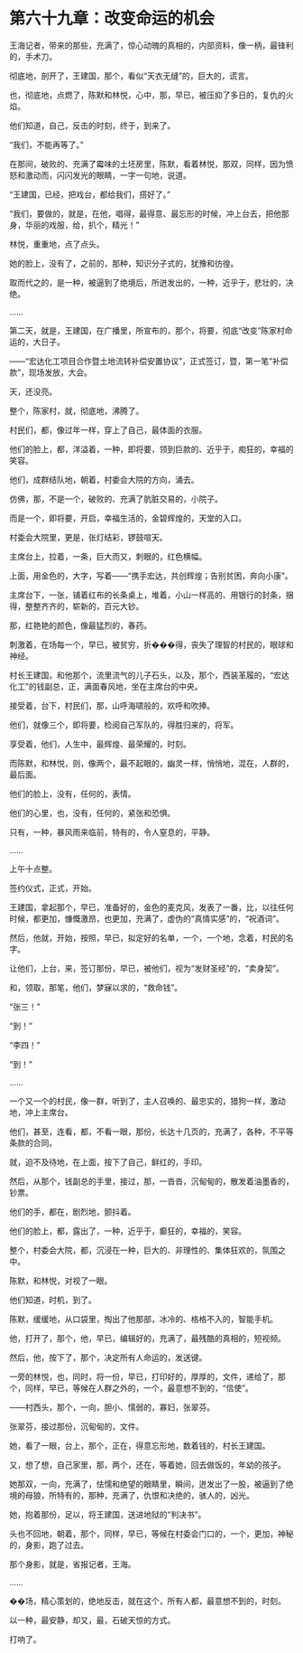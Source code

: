 # 第六十九章：改变命运的机会

王海记者，带来的那些，充满了，惊心动魄的真相的，内部资料，像一柄，最锋利的，手术刀。

彻底地，剖开了，王建国，那个，看似“天衣无缝”的，巨大的，谎言。

也，彻底地，点燃了，陈默和林悦，心中，那，早已，被压抑了多日的，复仇的火焰。

他们知道，自己，反击的时刻，终于，到来了。

“我们，不能再等了。”

在那间，破败的、充满了霉味的土坯房里，陈默，看着林悦，那双，同样，因为愤怒和激动而，闪闪发光的眼睛，一字一句地，说道。

“王建国，已经，把戏台，都给我们，搭好了。”

“我们，要做的，就是，在他，唱得，最得意、最忘形的时候，冲上台去，把他那身，华丽的戏服，给，扒个，精光！”

林悦，重重地，点了点头。

她的脸上，没有了，之前的，那种，知识分子式的，犹豫和彷徨。

取而代之的，是一种，被逼到了绝境后，所迸发出的，一种，近乎于，悲壮的，决绝。

……

第二天，就是，王建国，在广播里，所宣布的，那个，将要，彻底“改变”陈家村命运的，大日子。

——“宏达化工项目合作暨土地流转补偿安置协议”，正式签订，暨，第一笔“补偿款”，现场发放，大会。

天，还没亮。

整个，陈家村，就，彻底地，沸腾了。

村民们，都，像过年一样，穿上了自己，最体面的衣服。

他们的脸上，都，洋溢着，一种，即将要，领到巨款的、近乎于，痴狂的，幸福的笑容。

他们，成群结队地，朝着，村委会大院的方向，涌去。

仿佛，那，不是一个，破败的、充满了肮脏交易的，小院子。

而是一个，即将要，开启，幸福生活的，金碧辉煌的，天堂的入口。

村委会大院里，更是，张灯结彩，锣鼓喧天。

主席台上，拉着，一条，巨大而又，刺眼的，红色横幅。

上面，用金色的，大字，写着——“携手宏达，共创辉煌；告别贫困，奔向小康”。

主席台下，一张，铺着红布的长条桌上，堆着，小山一样高的、用银行的封条，捆得，整整齐齐的，崭新的，百元大钞。

那，红艳艳的颜色，像最猛烈的，春药。

刺激着，在场每一个，早已，被贫穷，折���得，丧失了理智的村民的，眼球和神经。

村长王建国，和他那个，流里流气的儿子石头，以及，那个，西装革履的，“宏达化工”的钱副总，正，满面春风地，坐在主席台的中央。

接受着，台下，村民们，那，山呼海啸般的，欢呼和吹捧。

他们，就像三个，即将要，检阅自己军队的，得胜归来的，将军。

享受着，他们，人生中，最辉煌、最荣耀的，时刻。

而陈默，和林悦，则，像两个，最不起眼的，幽灵一样，悄悄地，混在，人群的，最后面。

他们的脸上，没有，任何的，表情。

他们的心里，也，没有，任何的，紧张和恐惧。

只有，一种，暴风雨来临前，特有的，令人窒息的，平静。

……

上午十点整。

签约仪式，正式，开始。

王建国，拿起那个，早已，准备好的，金色的麦克风，发表了一番，比，以往任何时候，都更加，慷慨激昂，也更加，充满了，虚伪的“真情实感”的，“祝酒词”。

然后，他就，开始，按照，早已，拟定好的名单，一个，一个地，念着，村民的名字。

让他们，上台，来，签订那份，早已，被他们，视为“发财圣经”的，“卖身契”。

和，领取，那笔，他们，梦寐以求的，“救命钱”。

“张三！”

“到！”

“李四！”

“到！”

……

一个又一个的村民，像一群，听到了，主人召唤的、最忠实的，猎狗一样，激动地，冲上主席台。

他们，甚至，连看，都，不看一眼，那份，长达十几页的，充满了，各种，不平等条款的合同。

就，迫不及待地，在上面，按下了自己，鲜红的，手印。

然后，从那个，钱副总的手里，接过，那，一沓沓，沉甸甸的，散发着油墨香的，钞票。

他们的手，都在，剧烈地，颤抖着。

他们的脸上，都，露出了，一种，近乎于，癫狂的，幸福的，笑容。

整个，村委会大院，都，沉浸在一种，巨大的、非理性的、集体狂欢的，氛围之中。

陈默，和林悦，对视了一眼。

他们知道，时机，到了。

陈默，缓缓地，从口袋里，掏出了他那部，冰冷的、格格不入的，智能手机。

他，打开了，那个，他，早已，编辑好的，充满了，最残酷的真相的，短视频。

然后，他，按下了，那个，决定所有人命运的，发送键。

一旁的林悦，也，同时，将一份，早已，打印好的，厚厚的，文件，递给了，那个，同样，早已，等候在人群之外的，一个，最意想不到的，“信使”。

——村西头，那个，一向，胆小、懦弱的，寡妇，张翠芬。

张翠芬，接过那份，沉甸甸的，文件。

她，看了一眼，台上，那个，正在，得意忘形地，数着钱的，村长王建国。

又，想了想，自己家里，那，两个，还在，等着她，回去做饭的，年幼的孩子。

她那双，一向，充满了，怯懦和绝望的眼睛里，瞬间，迸发出了一股，被逼到了绝境的母狼，所特有的，那种，充满了，仇恨和决绝的，骇人的，凶光。

她，抱着那份，足以，将王建国，送进地狱的“判决书”。

头也不回地，朝着，那个，同样，早已，等候在村委会门口的，一个，更加，神秘的，身影，跑了过去。

那个身影，就是，省报记者，王海。

……

��场，精心策划的，绝地反击，就在这个，所有人都，最意想不到的，时刻。

以一种，最安静，却又，最，石破天惊的方式。

打响了。